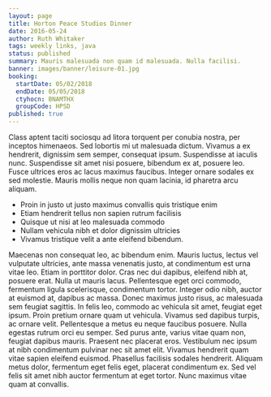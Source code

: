 ```yaml
---
layout: page
title: Horton Peace Studios Dinner
date: 2016-05-24
author: Ruth Whitaker
tags: weekly links, java
status: published
summary: Mauris malesuada non quam id malesuada. Nulla facilisi.
banner: images/banner/leisure-01.jpg
booking:
  startDate: 05/02/2018
  endDate: 05/05/2018
  ctyhocn: BNAMTHX
  groupCode: HPSD
published: true
---
```

Class aptent taciti sociosqu ad litora torquent per conubia nostra, per inceptos himenaeos. Sed lobortis mi ut malesuada dictum. Vivamus a ex hendrerit, dignissim sem semper, consequat ipsum. Suspendisse at iaculis nunc. Suspendisse sit amet nisi posuere, bibendum ex at, posuere leo. Fusce ultrices eros ac lacus maximus faucibus. Integer ornare sodales ex sed molestie. Mauris mollis neque non quam lacinia, id pharetra arcu aliquam.

* Proin in justo ut justo maximus convallis quis tristique enim
* Etiam hendrerit tellus non sapien rutrum facilisis
* Quisque ut nisi at leo malesuada commodo
* Nullam vehicula nibh et dolor dignissim ultricies
* Vivamus tristique velit a ante eleifend bibendum.

Maecenas non consequat leo, ac bibendum enim. Mauris luctus, lectus vel vulputate ultricies, ante massa venenatis justo, at condimentum est urna vitae leo. Etiam in porttitor dolor. Cras nec dui dapibus, eleifend nibh at, posuere erat. Nulla ut mauris lacus. Pellentesque eget orci commodo, fermentum ligula scelerisque, condimentum tortor. Integer odio nibh, auctor at euismod at, dapibus ac massa. Donec maximus justo risus, ac malesuada sem feugiat sagittis. In felis leo, commodo ac vehicula sit amet, feugiat eget ipsum. Proin pretium ornare quam ut vehicula. Vivamus sed dapibus turpis, ac ornare velit. Pellentesque a metus eu neque faucibus posuere.
Nulla egestas rutrum orci eu semper. Sed purus ante, varius vitae quam non, feugiat dapibus mauris. Praesent nec placerat eros. Vestibulum nec ipsum at nibh condimentum pulvinar nec sit amet elit. Vivamus hendrerit quam vitae sapien eleifend euismod. Phasellus facilisis sodales hendrerit. Aliquam metus dolor, fermentum eget felis eget, placerat condimentum ex. Sed vel felis sit amet nibh auctor fermentum at eget tortor. Nunc maximus vitae quam at convallis.
